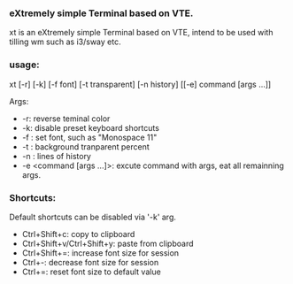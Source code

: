 ### eXtremely simple Terminal based on VTE.

xt is an eXtremely simple Terminal based on VTE, intend to be used with tilling wm such as i3/sway etc.

### usage:
xt [-r] [-k] [-f font] [-t transparent] [-n history] [[-e] command [args ...]]

Args:

* -r: reverse teminal color
* -k: disable preset keyboard shortcuts
* -f <string>: set font, such as "Monospace 11"
* -t <int>: background tranparent percent
* -n <int>: lines of history
* -e <command [args ...]>: excute command with args, eat all remainning args.

### Shortcuts:
Default shortcuts can be disabled via '-k' arg.

* Ctrl+Shift+c: copy to clipboard
* Ctrl+Shift+v/Ctrl+Shift+y: paste from clipboard
* Ctrl+Shift+=: increase font size for session
* Ctrl+-: decrease font size for session
* Ctrl+=: reset font size to default value
